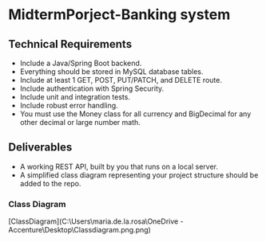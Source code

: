 # MidtermPorject-Banking system
## Technical Requirements
- Include a Java/Spring Boot backend.
- Everything should be stored in MySQL database tables.
- Include at least 1 GET, POST, PUT/PATCH, and DELETE route.
- Include authentication with Spring Security.
- Include unit and integration tests.
- Include robust error handling.
- You must use the Money class for all currency and BigDecimal for any other decimal or large number math.

## Deliverables
- A working REST API, built by you that runs on a local server.
- A simplified class diagram representing your project structure should be added to the repo.

### Class Diagram
[ClassDiagram](C:\Users\maria.de.la.rosa\OneDrive - Accenture\Desktop\Classdiagram.png.png)
